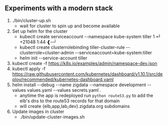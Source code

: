 ## Experiments with a modern stack

1. ./bin/cluster-up.sh
    - wait for cluster to spin up and become available 
2. Set up helm for the cluster 
    - kubectl create serviceaccount --namespace kube-system tiller                                                                                           1 ⏎  +21048 1:44 ❰─┘
    - kubectl create clusterrolebinding tiller-cluster-rule --clusterrole=cluster-admin --serviceaccount=kube-system:tiller
    - helm init --service-account tiller
3. kubectl create -f https://k8s.io/examples/admin/namespace-dev.json
4. kubectl apply -f https://raw.githubusercontent.com/kubernetes/dashboard/v1.10.1/src/deploy/recommended/kubernetes-dashboard.yaml
5. helm install --debug --name zigdata --namespace development --values values.yaml --values secrets.yaml .
    - anytime the app is redeployed run `python route53.py` to add the elb's dns to the route53 records for that domain
    - will create {elb,app,lab,dev}.zigdata.org subdomains
6. Update images in cluster
    - ./bin/update-cluster-images.sh